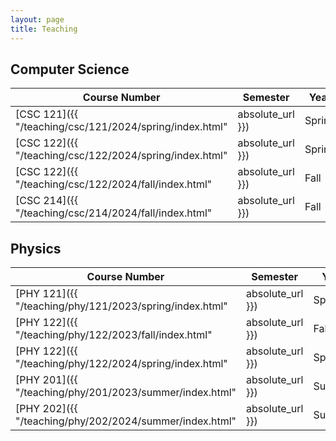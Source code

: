 ```yaml
---
layout: page
title: Teaching
---
```


## Computer Science

| Course Number | Semester | Year |
| ------------- | -------- | ---- |
| [CSC 121]({{ "/teaching/csc/121/2024/spring/index.html" | absolute_url }}) | Spring | 2024 |
| [CSC 122]({{ "/teaching/csc/122/2024/spring/index.html" | absolute_url }}) | Spring | 2024 |
| [CSC 122]({{ "/teaching/csc/122/2024/fall/index.html" | absolute_url }}) | Fall | 2024 |
| [CSC 214]({{ "/teaching/csc/214/2024/fall/index.html" | absolute_url }}) | Fall | 2024 |

## Physics

| Course Number | Semester | Year |
| ------------- | -------- | ---- |
| [PHY 121]({{ "/teaching/phy/121/2023/spring/index.html" | absolute_url }}) | Spring | 2023 |
| [PHY 122]({{ "/teaching/phy/122/2023/fall/index.html" | absolute_url }}) | Fall | 2023 |
| [PHY 122]({{ "/teaching/phy/122/2024/spring/index.html" | absolute_url }}) | Spring | 2024 |
| [PHY 201]({{ "/teaching/phy/201/2023/summer/index.html" | absolute_url }}) | Summer | 2023 |
| [PHY 202]({{ "/teaching/phy/202/2024/summer/index.html" | absolute_url }}) | Summer | 2024 |
